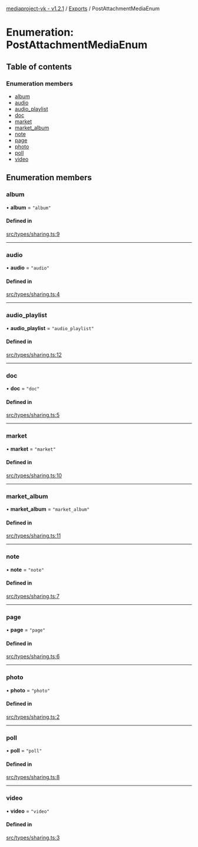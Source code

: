 [mediaproject-vk - v1.2.1](../README.md) / [Exports](../modules.md) / PostAttachmentMediaEnum

# Enumeration: PostAttachmentMediaEnum

## Table of contents

### Enumeration members

- [album](PostAttachmentMediaEnum.md#album)
- [audio](PostAttachmentMediaEnum.md#audio)
- [audio\_playlist](PostAttachmentMediaEnum.md#audio_playlist)
- [doc](PostAttachmentMediaEnum.md#doc)
- [market](PostAttachmentMediaEnum.md#market)
- [market\_album](PostAttachmentMediaEnum.md#market_album)
- [note](PostAttachmentMediaEnum.md#note)
- [page](PostAttachmentMediaEnum.md#page)
- [photo](PostAttachmentMediaEnum.md#photo)
- [poll](PostAttachmentMediaEnum.md#poll)
- [video](PostAttachmentMediaEnum.md#video)

## Enumeration members

### album

• **album** = `"album"`

#### Defined in

[src/types/sharing.ts:9](https://github.com/ktsstudio/mediaproject-vk/blob/1c5e391/src/types/sharing.ts#L9)

___

### audio

• **audio** = `"audio"`

#### Defined in

[src/types/sharing.ts:4](https://github.com/ktsstudio/mediaproject-vk/blob/1c5e391/src/types/sharing.ts#L4)

___

### audio\_playlist

• **audio\_playlist** = `"audio_playlist"`

#### Defined in

[src/types/sharing.ts:12](https://github.com/ktsstudio/mediaproject-vk/blob/1c5e391/src/types/sharing.ts#L12)

___

### doc

• **doc** = `"doc"`

#### Defined in

[src/types/sharing.ts:5](https://github.com/ktsstudio/mediaproject-vk/blob/1c5e391/src/types/sharing.ts#L5)

___

### market

• **market** = `"market"`

#### Defined in

[src/types/sharing.ts:10](https://github.com/ktsstudio/mediaproject-vk/blob/1c5e391/src/types/sharing.ts#L10)

___

### market\_album

• **market\_album** = `"market_album"`

#### Defined in

[src/types/sharing.ts:11](https://github.com/ktsstudio/mediaproject-vk/blob/1c5e391/src/types/sharing.ts#L11)

___

### note

• **note** = `"note"`

#### Defined in

[src/types/sharing.ts:7](https://github.com/ktsstudio/mediaproject-vk/blob/1c5e391/src/types/sharing.ts#L7)

___

### page

• **page** = `"page"`

#### Defined in

[src/types/sharing.ts:6](https://github.com/ktsstudio/mediaproject-vk/blob/1c5e391/src/types/sharing.ts#L6)

___

### photo

• **photo** = `"photo"`

#### Defined in

[src/types/sharing.ts:2](https://github.com/ktsstudio/mediaproject-vk/blob/1c5e391/src/types/sharing.ts#L2)

___

### poll

• **poll** = `"poll"`

#### Defined in

[src/types/sharing.ts:8](https://github.com/ktsstudio/mediaproject-vk/blob/1c5e391/src/types/sharing.ts#L8)

___

### video

• **video** = `"video"`

#### Defined in

[src/types/sharing.ts:3](https://github.com/ktsstudio/mediaproject-vk/blob/1c5e391/src/types/sharing.ts#L3)
